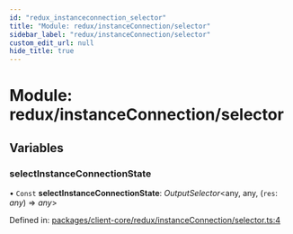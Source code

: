```yaml
---
id: "redux_instanceconnection_selector"
title: "Module: redux/instanceConnection/selector"
sidebar_label: "redux/instanceConnection/selector"
custom_edit_url: null
hide_title: true
---
```


# Module: redux/instanceConnection/selector

## Variables

### selectInstanceConnectionState

• `Const` **selectInstanceConnectionState**: *OutputSelector*<any, any, (`res`: *any*) => *any*\>

Defined in: [packages/client-core/redux/instanceConnection/selector.ts:4](https://github.com/xr3ngine/xr3ngine/blob/56376a778/packages/client-core/redux/instanceConnection/selector.ts#L4)
